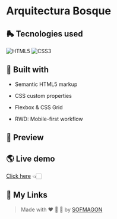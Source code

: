 # Arquitectura Bosque



## 🛼 Tecnologies used

![HTML5](https://img.shields.io/badge/html5-%23E34F26.svg?style=for-the-badge&logo=html5&logoColor=white) ![CSS3](https://img.shields.io/badge/css3-%231572B6.svg?style=for-the-badge&logo=css3&logoColor=white)



## 🧩 Built with

+ Semantic HTML5 markup

+ CSS custom properties

+ Flexbox & CSS Grid

+ RWD: Mobile-first workflow

    


## 🎨 Preview



## 🌎 Live demo

[Click here](https://03-arquitectura.netlify.app/) 👈🏻


## 🌈 My Links

> Made with ❤️ 🍕 🌮 by [SOFMAGON](https://sofmagon.com)
